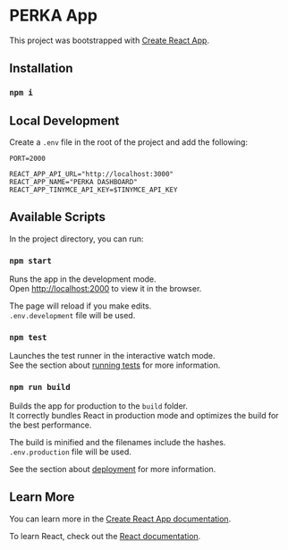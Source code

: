 # PERKA App

This project was bootstrapped with [Create React App](https://github.com/facebook/create-react-app).

## Installation

### `npm i`

## Local Development

Create a `.env` file in the root of the project and add the following:

```
PORT=2000

REACT_APP_API_URL="http://localhost:3000"
REACT_APP_NAME="PERKA DASHBOARD"
REACT_APP_TINYMCE_API_KEY=$TINYMCE_API_KEY
```

## Available Scripts

In the project directory, you can run:

### `npm start`

Runs the app in the development mode.\
Open [http://localhost:2000](http://localhost:2000) to view it in the browser.

The page will reload if you make edits.\
`.env.development` file will be used.

### `npm test`

Launches the test runner in the interactive watch mode.\
See the section about [running tests](https://facebook.github.io/create-react-app/docs/running-tests) for more information.

### `npm run build`

Builds the app for production to the `build` folder.\
It correctly bundles React in production mode and optimizes the build for the best performance.

The build is minified and the filenames include the hashes.\
`.env.production` file will be used.

See the section about [deployment](https://facebook.github.io/create-react-app/docs/deployment) for more information.

## Learn More

You can learn more in the [Create React App documentation](https://facebook.github.io/create-react-app/docs/getting-started).

To learn React, check out the [React documentation](https://reactjs.org/).
